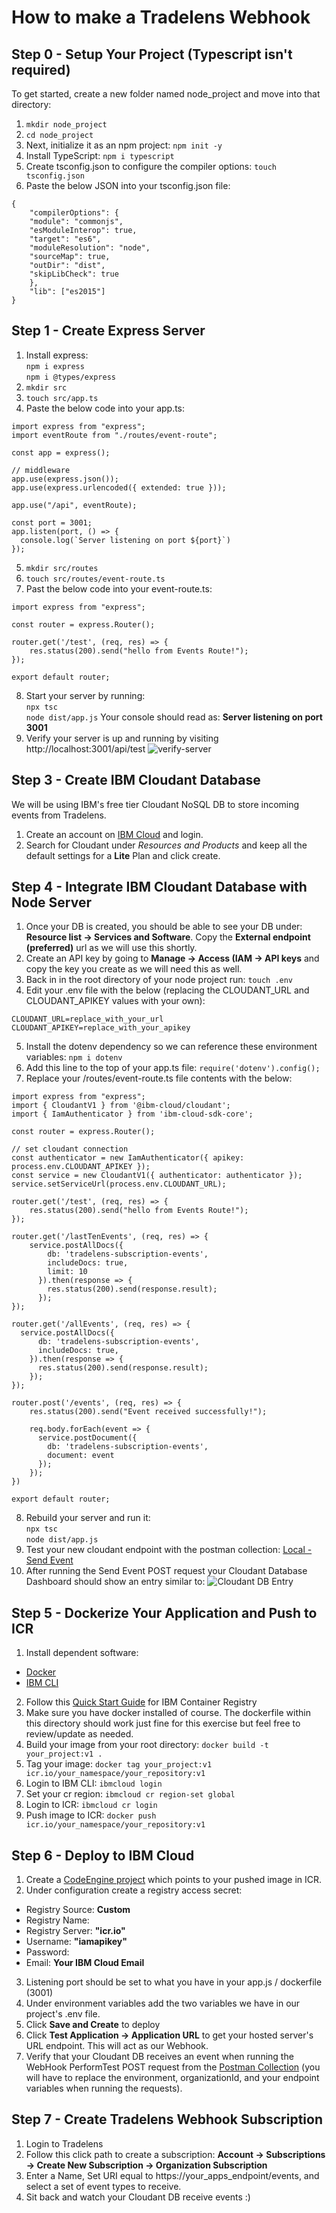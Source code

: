 # How to make a Tradelens Webhook

## Step 0 - Setup Your Project (Typescript isn't required)
To get started, create a new folder named node_project and move into that directory:
1. `mkdir node_project`
2. `cd node_project`
3. Next, initialize it as an npm project: `npm init -y`
4. Install TypeScript: `npm i typescript`
5. Create tsconfig.json to configure the compiler options: `touch tsconfig.json`
6. Paste the below JSON into your tsconfig.json file:
```
{
    "compilerOptions": {
    "module": "commonjs",
    "esModuleInterop": true,
    "target": "es6",
    "moduleResolution": "node",
    "sourceMap": true,
    "outDir": "dist",
    "skipLibCheck": true
    },
    "lib": ["es2015"] 
}
```
## Step 1 - Create Express Server
1. Install express:  
`npm i express`  
`npm i @types/express`
2. `mkdir src`
3. `touch src/app.ts`
4. Paste the below code into your app.ts:
```
import express from "express";
import eventRoute from "./routes/event-route";

const app = express();

// middleware
app.use(express.json());
app.use(express.urlencoded({ extended: true }));

app.use("/api", eventRoute);

const port = 3001;
app.listen(port, () => {
  console.log(`Server listening on port ${port}`)
});
```
5. `mkdir src/routes`
6. `touch src/routes/event-route.ts`
7. Past the below code into your event-route.ts:
```
import express from "express";

const router = express.Router();

router.get('/test', (req, res) => {
    res.status(200).send("hello from Events Route!");
});

export default router;
```
8. Start your server by running:  
`npx tsc`  
`node dist/app.js`
Your console should read as: **Server listening on port 3001**
9. Verify your server is up and running by visiting http://localhost:3001/api/test
![verify-server](./verifyServer.png)

## Step 3 - Create IBM Cloudant Database
We will be using IBM's free tier Cloudant NoSQL DB to store incoming events from Tradelens.

1. Create an account on [IBM Cloud](https://cloud.ibm.com/) and login.
2. Search for Cloudant under *Resources and Products* and keep all the default settings for a **Lite** Plan and click create.

## Step 4 - Integrate IBM Cloudant Database with Node Server
1. Once your DB is created, you should be able to see your DB under: **Resource list -> Services and Software**. Copy the **External endpoint (preferred)** url as we will use this shortly.
2. Create an API key by going to **Manage -> Access (IAM -> API keys** and copy the key you create as we will need this as well.
3. Back in in the root directory of your node project run: `touch .env`
4. Edit your .env file with the below (replacing the CLOUDANT_URL and CLOUDANT_APIKEY values with your own):
```
CLOUDANT_URL=replace_with_your_url
CLOUDANT_APIKEY=replace_with_your_apikey
```
5. Install the dotenv dependency so we can reference these environment variables: `npm i dotenv`
6. Add this line to the top of your app.ts file: `require('dotenv').config();`
7. Replace your /routes/event-route.ts file contents with the below:
```
import express from "express";
import { CloudantV1 } from '@ibm-cloud/cloudant';
import { IamAuthenticator } from 'ibm-cloud-sdk-core';

const router = express.Router();

// set cloudant connection
const authenticator = new IamAuthenticator({ apikey: process.env.CLOUDANT_APIKEY });
const service = new CloudantV1({ authenticator: authenticator });
service.setServiceUrl(process.env.CLOUDANT_URL);

router.get('/test', (req, res) => {
    res.status(200).send("hello from Events Route!");
});

router.get('/lastTenEvents', (req, res) => {
    service.postAllDocs({
        db: 'tradelens-subscription-events',
        includeDocs: true,
        limit: 10
      }).then(response => {
        res.status(200).send(response.result);
      });
});

router.get('/allEvents', (req, res) => {
  service.postAllDocs({
      db: 'tradelens-subscription-events',
      includeDocs: true,
    }).then(response => {
      res.status(200).send(response.result);
    });
});

router.post('/events', (req, res) => {
    res.status(200).send("Event received successfully!");

    req.body.forEach(event => {
      service.postDocument({
        db: 'tradelens-subscription-events',
        document: event
      });
    });    
})

export default router;
```
8. Rebuild your server and run it:  
`npx tsc`  
`node dist/app.js`
9. Test your new cloudant endpoint with the postman collection:
[Local - Send Event](./postman_collection)
10. After running the Send Event POST request your Cloudant Database Dashboard should show an entry similar to:
![Cloudant DB Entry](./cloudantEvent.png)

## Step 5 - Dockerize Your Application and Push to ICR
1. Install dependent software:
- [Docker](https://docs.docker.com/engine/install/)
- [IBM CLI](https://cloud.ibm.com/docs/cli?topic=cli-install-ibmcloud-cli)
2. Follow this [Quick Start Guide](https://cloud.ibm.com/registry/start) for IBM Container Registry
3. Make sure you have docker installed of course. The dockerfile within this directory should work just fine for this exercise but feel free to review/update as needed.
2. Build your image from your root directory: `docker build -t your_project:v1 .`
3. Tag your image: `docker tag your_project:v1 icr.io/your_namespace/your_repository:v1`
4. Login to IBM CLI: `ibmcloud login`
5. Set your cr region: `ibmcloud cr region-set global`
6. Login to ICR: `ibmcloud cr login`
7. Push image to ICR: `docker push icr.io/your_namespace/your_repository:v1`
## Step 6 - Deploy to IBM Cloud
1. Create a [CodeEngine project](https://cloud.ibm.com/codeengine/overview) which points to your pushed image in ICR.
2. Under configuration create a registry access secret:
- Registry Source: **Custom**
- Registry Name: **<YourRegistry>**
- Registry Server: **"icr.io"**
- Username: **"iamapikey"**
- Password: **<yourapikey>**
- Email: **Your IBM Cloud Email**
3. Listening port should be set to what you have in your app.js / dockerfile (3001)
4. Under environment variables add the two variables we have in our project's .env file.
5. Click **Save and Create** to deploy
6. Click **Test Application -> Application URL** to get your hosted server's URL endpoint. This will act as our Webhook.
7. Verify that your Cloudant DB receives an event when running the WebHook PerformTest POST request from the [Postman Collection](./postman_collection/) (you will have to replace the environment, organizationId, and your endpoint variables when running the requests).
## Step 7 - Create Tradelens Webhook Subscription
1. Login to Tradelens
2. Follow this click path to create a subscription: **Account -> Subscriptions -> Create New Subscription -> Organization Subscription**
3. Enter a Name, Set URI equal to https://your_apps_endpoint/events, and select a set of event types to receive.
4. Sit back and watch your Cloudant DB receive events :)